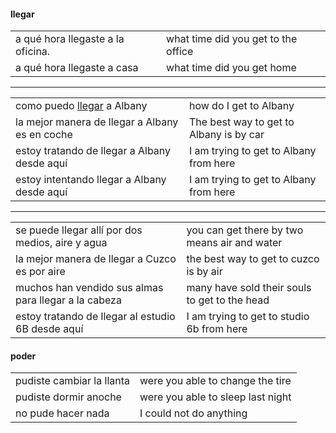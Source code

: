 
#### llegar

| | |
|-|-|
| a qué hora llegaste a la oficina. | what time did you get to the office |
| a qué hora llegaste a casa | what time did you get home |

---

| | |
|-|-|
| como puedo [llegar](https://www.youtube.com/watch?v=tTIaZ3_kS8I) a Albany | how do I get to Albany |
| la mejor manera de llegar a Albany es en coche | The best way to get to Albany is by car |
| estoy tratando de llegar a Albany desde aquí | I am trying to get to Albany from here |
| estoy intentando llegar a Albany desde aquí | I am trying to get to Albany from here |

---

| | |
|-|-|
| se puede llegar allí por dos medios, aire y agua | you can get there by two means air and water |
| la mejor manera de llegar a Cuzco es por aire | the best way to get to cuzco is by air |
| muchos han vendido sus almas para llegar a la cabeza | many have sold their souls to get to the head |
| estoy tratando de llegar al estudio 6B desde aquí | I am trying to get to studio 6b from here |

#### poder

| | |
|-|-|
| pudiste cambiar la llanta | were you able to change the tire |
| pudiste dormir anoche | were you able to sleep last night |
| no pude hacer nada | I could not do anything |
